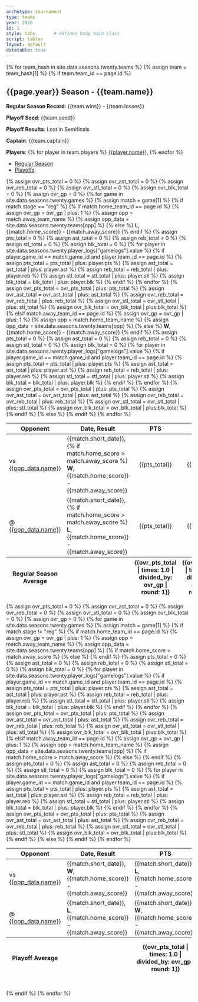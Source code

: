 ```yaml
---
archetype: tournament
type: teams
year: 2020
id: 1
style: tabs       # defines body main class
script: tables
layout: default
datatable: true
---
```

{% for team_hash in site.data.seasons.twenty.teams %}
{% assign team = team_hash[1] %}
{% if team.team_id == page.id %}
<h2> {{page.year}} Season - {{team.name}} </h2>
<p><b>Regular Season Record</b>: {{team.wins}} - {{team.losses}}</p>
<p><b>Playoff Seed</b>: {{team.seed}}</p>
<p><b>Playoff Results</b>: Lost in Semifinals</p>
<p><b>Captain</b>: {{team.captain}}</p>
<p><b>Players</b>: 
{% for player in team.players %}
<a href="/players/{{player.player_id}}">{{player.name}},</a>
{% endfor %}
<div>
	<ul class="nav nav-tabs" role="tablist">
        <li class="active">
            <a href="#tab-table1" data-toggle="tab">Regular Season</a>
        </li>
        <li>
            <a href="#tab-table2" data-toggle="tab">Playoffs</a>
        </li>
    </ul>
    <div class="tab-content">
        <div class="tab-pane active" id="tab-table1">
			<table class="display3">
			  <colgroup>
			      <col class="nineteen"/>
			      <col class="nineteen"/>
			      <col class="nine"/>
			      <col class="nine"/>
			      <col class="nine"/>
			      <col class="nine"/>
			      <col class="nine"/>
			  </colgroup>
			  <thead>
			    <tr>
			      <th>Opponent</th>
			      <th>Date, Result</th>
			      <th>PTS</th>
			      <th>AST</th>
			      <th>REB</th>
			      <th>STL</th>
			      <th>BLK</th>
			    </tr>
			  </thead>
			  <tbody>
				{% assign ovr_pts_total = 0 %}
				{% assign ovr_ast_total = 0 %}
				{% assign ovr_reb_total = 0 %}
				{% assign ovr_stl_total = 0 %}
				{% assign ovr_blk_total = 0 %}
				{% assign ovr_gp = 0 %}
			    {% for game in site.data.seasons.twenty.games %}
				    {% assign match = game[1] %}
					{% if match.stage == "reg" %}
					{% if match.home_team_id == page.id %}
					{% assign ovr_gp = ovr_gp | plus: 1 %}
					{% assign opp = match.away_team_name %}
					{% assign opp_data = site.data.seasons.twenty.teams[opp] %}
				    <tr>
				      <td>vs <a href="/{{page.year}}/teams/team{{opp_data.team_id}}">{{opp_data.name}}</a></td>
				      <td>{{match.short_date}}, 
					  {% if match.home_score > match.away_score %}
				      <b>W</b>, {{match.home_score}} - {{match.away_score}} </td>
				      {% else %}
				      <b>L</b>, {{match.home_score}} - {{match.away_score}} </td>
				      {% endif %}
					{% assign pts_total = 0 %}
					{% assign ast_total = 0 %}
					{% assign reb_total = 0 %}
					{% assign stl_total = 0 %}
					{% assign blk_total = 0 %}
					{% for player in site.data.seasons.twenty.player_logs["gamelogs"].value %}
					{% if player.game_id == match.game_id and player.team_id == page.id %}
				    {% assign pts_total = pts_total | plus: player.pts %}
				    {% assign ast_total = ast_total | plus: player.ast %}
				    {% assign reb_total = reb_total | plus: player.reb %}
				    {% assign stl_total = stl_total | plus: player.stl %}
				    {% assign blk_total = blk_total | plus: player.blk %}
					{% endif %}
					{% endfor %}
				    {% assign ovr_pts_total = ovr_pts_total | plus: pts_total %}
				    {% assign ovr_ast_total = ovr_ast_total | plus: ast_total %}
				    {% assign ovr_reb_total = ovr_reb_total | plus: reb_total %}
				    {% assign ovr_stl_total = ovr_stl_total | plus: stl_total %}
				    {% assign ovr_blk_total = ovr_blk_total | plus:blk_total %}
						<td style="text-align: center;">{{pts_total}}</td>
						<td style="text-align: center;">{{ast_total}}</td>
						<td style="text-align: center;">{{reb_total}}</td>
						<td style="text-align: center;">{{stl_total}}</td>
						<td style="text-align: center;">{{blk_total}}</td>
					</tr>
					{% elsif match.away_team_id == page.id %}
					{% assign ovr_gp = ovr_gp | plus: 1 %}
					{% assign opp = match.home_team_name %}
					{% assign opp_data = site.data.seasons.twenty.teams[opp] %}
				    <tr>
				      <td>@ <a href="/{{page.year}}/teams/team{{opp_data.team_id}}">{{opp_data.name}}</a></td>
				      <td>{{match.short_date}}, 
					  {% if match.home_score > match.away_score %}
				      <b>L</b>,  {{match.home_score}} - {{match.away_score}} </td>
				      {% else %}
				      <b>W</b>, {{match.home_score}} - {{match.away_score}} </td>
				      {% endif %}
					{% assign pts_total = 0 %}
					{% assign ast_total = 0 %}
					{% assign reb_total = 0 %}
					{% assign stl_total = 0 %}
					{% assign blk_total = 0 %}
					{% for player in site.data.seasons.twenty.player_logs["gamelogs"].value %}
					{% if player.game_id == match.game_id and player.team_id == page.id %}
				    {% assign pts_total = pts_total | plus: player.pts %}
				    {% assign ast_total = ast_total | plus: player.ast %}
				    {% assign reb_total = reb_total | plus: player.reb %}
				    {% assign stl_total = stl_total | plus: player.stl %}
				    {% assign blk_total = blk_total | plus: player.blk %}
					{% endif %}
					{% endfor %}
				    {% assign ovr_pts_total = ovr_pts_total | plus: pts_total %}
				    {% assign ovr_ast_total = ovr_ast_total | plus: ast_total %}
				    {% assign ovr_reb_total = ovr_reb_total | plus: reb_total %}
				    {% assign ovr_stl_total = ovr_stl_total | plus: stl_total %}
				    {% assign ovr_blk_total = ovr_blk_total | plus:blk_total %}
						<td style="text-align: center;">{{pts_total}}</td>
						<td style="text-align: center;">{{ast_total}}</td>
						<td style="text-align: center;">{{reb_total}}</td>
						<td style="text-align: center;">{{stl_total}}</td>
						<td style="text-align: center;">{{blk_total}}</td>
					</tr>
				    {% endif %}
					{% else %}
				    {% endif %}
			    {% endfor %}
			  </tbody>
				<tfoot style="text-align: center;">
				<tr>
				    <th>Regular Season Average</th>
				    <th></th>
				    <th>{{ovr_pts_total | times: 1.0 | divided_by: ovr_gp | round: 1}}</th>
				    <th>{{ovr_ast_total | times: 1.0 | divided_by: ovr_gp | round: 1}}</th>
				    <th>{{ovr_reb_total | times: 1.0 | divided_by: ovr_gp | round: 1}}</th>
				    <th>{{ovr_stl_total | times: 1.0 | divided_by: ovr_gp | round: 1}}</th>
				    <th>{{ovr_blk_total | times: 1.0 | divided_by: ovr_gp | round: 1}}</th>
				</tr>
				</tfoot>
			 </table>
		</div>
        <div class="tab-pane" id="tab-table2">
			<table class="display3">
			  <colgroup>
			      <col class="nineteen"/>
			      <col class="nineteen"/>
			      <col class="nine"/>
			      <col class="nine"/>
			      <col class="nine"/>
			      <col class="nine"/>
			      <col class="nine"/>
			  </colgroup>
			  <thead>
			    <tr>
			      <th>Opponent</th>
			      <th>Date, Result</th>
			      <th>PTS</th>
			      <th>AST</th>
			      <th>REB</th>
			      <th>STL</th>
			      <th>BLK</th>
			    </tr>
			  </thead>
			  <tbody>
				{% assign ovr_pts_total = 0 %}
				{% assign ovr_ast_total = 0 %}
				{% assign ovr_reb_total = 0 %}
				{% assign ovr_stl_total = 0 %}
				{% assign ovr_blk_total = 0 %}
				{% assign ovr_gp = 0 %}
			    {% for game in site.data.seasons.twenty.games %}
				    {% assign match = game[1] %}
					{% if match.stage != "reg" %}
					{% if match.home_team_id == page.id %}
					{% assign ovr_gp = ovr_gp | plus: 1 %}
					{% assign opp = match.away_team_name %}
					{% assign opp_data = site.data.seasons.twenty.teams[opp] %}
				    <tr>
				      <td>vs <a href="/{{page.year}}/teams/team{{opp_data.team_id}}">{{opp_data.name}}</a></td>
					  {% if match.home_score > match.away_score %}
				      <td>{{match.short_date}}, <b>W</b>, {{match.home_score}} - {{match.away_score}} </td>
				      {% else %}
				      <td>{{match.short_date}}, <b>L</b>, {{match.home_score}} - {{match.away_score}} </td>
				      {% endif %}
					{% assign pts_total = 0 %}
					{% assign ast_total = 0 %}
					{% assign reb_total = 0 %}
					{% assign stl_total = 0 %}
					{% assign blk_total = 0 %}
					{% for player in site.data.seasons.twenty.player_logs["gamelogs"].value %}
					{% if player.game_id == match.game_id and player.team_id == page.id %}
				    {% assign pts_total = pts_total | plus: player.pts %}
				    {% assign ast_total = ast_total | plus: player.ast %}
				    {% assign reb_total = reb_total | plus: player.reb %}
				    {% assign stl_total = stl_total | plus: player.stl %}
				    {% assign blk_total = blk_total | plus: player.blk %}
					{% endif %}
					{% endfor %}
				    {% assign ovr_pts_total = ovr_pts_total | plus: pts_total %}
				    {% assign ovr_ast_total = ovr_ast_total | plus: ast_total %}
				    {% assign ovr_reb_total = ovr_reb_total | plus: reb_total %}
				    {% assign ovr_stl_total = ovr_stl_total | plus: stl_total %}
				    {% assign ovr_blk_total = ovr_blk_total | plus:blk_total %}
						<td style="text-align: center;">{{pts_total}}</td>
						<td style="text-align: center;">{{ast_total}}</td>
						<td style="text-align: center;">{{reb_total}}</td>
						<td style="text-align: center;">{{stl_total}}</td>
						<td style="text-align: center;">{{blk_total}}</td>
					</tr>
					{% elsif match.away_team_id == page.id %}
					{% assign ovr_gp = ovr_gp | plus: 1 %}
					{% assign opp = match.home_team_name %}
					{% assign opp_data = site.data.seasons.twenty.teams[opp] %}
				    <tr>
				      <td>@ <a href="/{{page.year}}/teams/team{{opp_data.team_id}}">{{opp_data.name}}</a></td>
					  {% if match.home_score > match.away_score %}
				      <td>{{match.short_date}}, <b>L</b>,  {{match.home_score}} - {{match.away_score}} </td>
				      {% else %}
				      <td>{{match.short_date}}, <b>W</b>, {{match.home_score}} - {{match.away_score}} </td>
				      {% endif %}
					{% assign pts_total = 0 %}
					{% assign ast_total = 0 %}
					{% assign reb_total = 0 %}
					{% assign stl_total = 0 %}
					{% assign blk_total = 0 %}
					{% for player in site.data.seasons.twenty.player_logs["gamelogs"].value %}
					{% if player.game_id == match.game_id and player.team_id == page.id %}
				    {% assign pts_total = pts_total | plus: player.pts %}
				    {% assign ast_total = ast_total | plus: player.ast %}
				    {% assign reb_total = reb_total | plus: player.reb %}
				    {% assign stl_total = stl_total | plus: player.stl %}
				    {% assign blk_total = blk_total | plus: player.blk %}
					{% endif %}
					{% endfor %}
				    {% assign ovr_pts_total = ovr_pts_total | plus: pts_total %}
				    {% assign ovr_ast_total = ovr_ast_total | plus: ast_total %}
				    {% assign ovr_reb_total = ovr_reb_total | plus: reb_total %}
				    {% assign ovr_stl_total = ovr_stl_total | plus: stl_total %}
				    {% assign ovr_blk_total = ovr_blk_total | plus:blk_total %}
						<td style="text-align: center;">{{pts_total}}</td>
						<td style="text-align: center;">{{ast_total}}</td>
						<td style="text-align: center;">{{reb_total}}</td>
						<td style="text-align: center;">{{stl_total}}</td>
						<td style="text-align: center;">{{blk_total}}</td>
					</tr>
				    {% endif %}
					{% else %}
				    {% endif %}
			    {% endfor %}
			  </tbody>
				<tfoot style="text-align: center;">
				<tr>
				    <th>Playoff Average</th>
				    <th></th>
				    <th>{{ovr_pts_total | times: 1.0 | divided_by: ovr_gp | round: 1}}</th>
				    <th>{{ovr_ast_total | times: 1.0 | divided_by: ovr_gp | round: 1}}</th>
				    <th>{{ovr_reb_total | times: 1.0 | divided_by: ovr_gp | round: 1}}</th>
				    <th>{{ovr_stl_total | times: 1.0 | divided_by: ovr_gp | round: 1}}</th>
				    <th>{{ovr_blk_total | times: 1.0 | divided_by: ovr_gp | round: 1}}</th>
				</tr>
				</tfoot>
			 </table>
		</div>
	</div>
</div>
<br>
{% endif %}
{% endfor %}